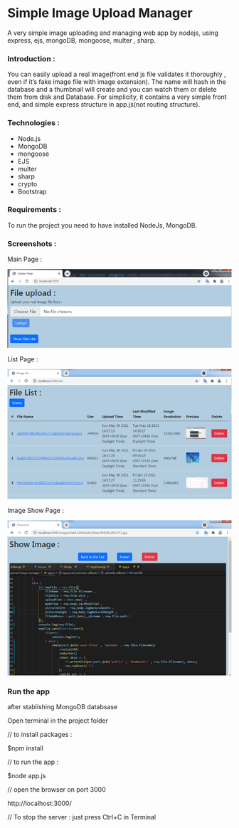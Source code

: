 # Simple Image Upload Manager
A very simple image uploading and managing web app by nodejs, using express, ejs, mongoDB, mongoose, multer , sharp.

### Introduction :
You can easily upload a real image(front end js file validates it thoroughly , even if it’s fake image file with image extension).
The name will hash in the database and a thumbnail will create and you can watch them or delete them from disk and Database.
For simplicity, it contains a very simple front end, and simple express structure in app.js(not routing structure).


### Technologies :
* Node.js
* MongoDB
* mongoose
* EJS
* multer
* sharp
* crypto
* Bootstrap


### Requirements :
To run the project you need to have installed NodeJs, MongoDB.

### Screenshots :

Main Page :

![Example screenshot](./gitIMG/mainPage.png)

List Page :

![Example screenshot](./gitIMG/listPage.png)

Image Show Page :

![Example screenshot](./gitIMG/showPage.png)


### Run the app
after stablishing MongoDB databsase


Open terminal in the project folder


// to install packages :

$npm install

// to run the app :

$node app.js

// open the browser on port 3000

http://localhost:3000/

// To stop the server :
just press Ctrl+C in Terminal

